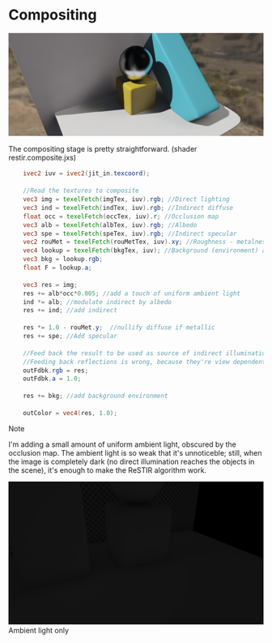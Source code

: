 # Compositing

![](./images/compositing.png)

The compositing stage is pretty straightforward. (shader restir.composite.jxs)

```glsl
	ivec2 iuv = ivec2(jit_in.texcoord);

	//Read the textures to composite
	vec3 img = texelFetch(imgTex, iuv).rgb; //Direct lighting
	vec3 ind = texelFetch(indTex, iuv).rgb; //Indirect diffuse
	float occ = texelFetch(occTex, iuv).r; //Occlusion map
	vec3 alb = texelFetch(albTex, iuv).rgb; //Albedo
	vec3 spe = texelFetch(speTex, iuv).rgb; //Indirect specular
	vec2 rouMet = texelFetch(rouMetTex, iuv).xy; //Roughness - metalness
	vec4 lookup = texelFetch(bkgTex, iuv); //Background (environment) and Fresnel amount
	vec3 bkg = lookup.rgb;
	float F = lookup.a;

	vec3 res = img;
	res += alb*occ*0.005; //add a touch of uniform ambient light
	ind *= alb; //modulate indirect by albedo
	res += ind; //add indirect

	res *= 1.0 - rouMet.y;	//nullify diffuse if metallic
	res += spe; //Add specular

	//Feed back the result to be used as source of indirect illumination for the next frame
	//Feeding back reflections is wrong, because they're view dependent; still feeding them together with diffuse allows for inter-reflections, which, although wrong, look better than no inter-reflection at all.
	outFdbk.rgb = res;
	outFdbk.a = 1.0;

	res += bkg; //add background environment

	outColor = vec4(res, 1.0);
```

>[!NOTE]
> I'm adding a small amount of uniform ambient light, obscured by the occlusion map. The ambient light is so weak that it's unnoticeble; still, when the image is completely dark (no direct illumination reaches the objects in the scene), it's enough to make the ReSTIR algorithm work.

![](./images/ambient.png)
Ambient light only